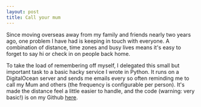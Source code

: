 ```yaml
---
layout: post
title: Call your mum
---
```


Since moving overseas away from my family and friends nearly two years ago, one problem I have had is keeping in touch with everyone. A combination of distance, time zones and busy lives means it's easy to forget to say hi or check in on people back home.

To take the load of remembering off myself, I delegated this small but important task to a basic hacky service I wrote in Python. It runs on a DigitalOcean server and sends me emails every so often reminding me to call my Mum and others (the frequency is configurable per person). It's made the distance feel a little easier to handle, and the code (warning: very basic!) is on my Github [here](https://github.com/clintonboys/call-your-mum). 
